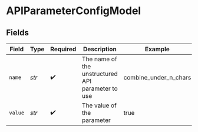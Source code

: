 # APIParameterConfigModel


## Fields

| Field                                             | Type                                              | Required                                          | Description                                       | Example                                           |
| ------------------------------------------------- | ------------------------------------------------- | ------------------------------------------------- | ------------------------------------------------- | ------------------------------------------------- |
| `name`                                            | *str*                                             | :heavy_check_mark:                                | The name of the unstructured API parameter to use | combine_under_n_chars                             |
| `value`                                           | *str*                                             | :heavy_check_mark:                                | The value of the parameter                        | true                                              |